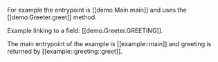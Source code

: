 For example the entrypoint is [[demo.Main.main]] and uses the [[demo.Greeter.greet]] method.

Example linking to a field: [[demo.Greeter.GREETING]].

The main entrypoint of the example is [[example::main]] and greeting is returned by  [[example::greeting::greet]].
